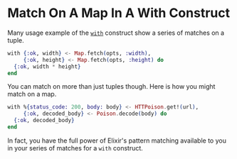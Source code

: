 # Match On A Map In A With Construct

Many usage example of the
[`with`](https://hexdocs.pm/elixir/Kernel.SpecialForms.html#with/1)
construct show a series of matches on a tuple.

```elixir
with {:ok, width} <- Map.fetch(opts, :width),
     {:ok, height} <- Map.fetch(opts, :height) do
  {:ok, width * height}
end
```

You can match on more than just tuples though. Here is how you might match
on a map.

```elixir
with %{status_code: 200, body: body} <- HTTPoison.get!(url),
     {:ok, decoded_body} <- Poison.decode(body) do
  {:ok, decoded_body}
end
```

In fact, you have the full power of Elixir's pattern matching available to
you in your series of matches for a `with` construct.
